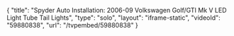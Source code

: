 {
    "title": "Spyder Auto Installation: 2006-09 Volkswagen Golf\/GTI Mk V LED Light Tube Tail Lights",
    "type": "solo",
    "layout": "iframe-static",
    "videoId": "59880838",
    "url": "\/tvpembed\/59880838"
}
